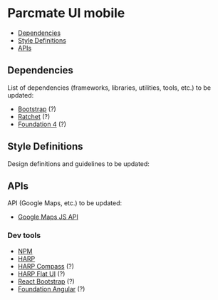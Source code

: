 # Parcmate UI mobile

- [Dependencies](#dependencies)
- [Style Definitions](#style-definitions)
- [APIs](#apis)

## Dependencies

List of dependencies (frameworks, libraries, utilities, tools, etc.) to
be updated:

- [Bootstrap](http://getbootstrap.com/) (?)
- [Ratchet](http://goratchet.com/) (?)
- [Foundation 4](http://foundation.zurb.com/) (?)

## Style Definitions

Design definitions and guidelines to be updated:

## APIs

API (Google Maps, etc.) to be updated:

- [Google Maps JS
API](https://developers.google.com/maps/documentation/javascript/)

### Dev tools

- [NPM](https://www.npmjs.com/)
- [HARP](http://harpjs.com/)
- [HARP Compass](https://github.com/harp/compass) (?)
- [HARP Flat UI](https://github.com/harp/flat-ui) (?)
- [React Bootstrap](https://react-bootstrap.github.io/) (?)
- [Foundation Angular](http://foundation.zurb.com/apps/docs/#!/angular)
  (?)
